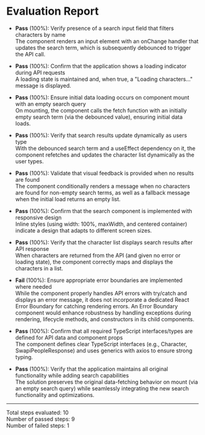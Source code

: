 # Evaluation Report

- **Pass** (100%): Verify presence of a search input field that filters characters by name  
  The component renders an input element with an onChange handler that updates the search term, which is subsequently debounced to trigger the API call.

- **Pass** (100%): Confirm that the application shows a loading indicator during API requests  
  A loading state is maintained and, when true, a "Loading characters..." message is displayed.

- **Pass** (100%): Ensure initial data loading occurs on component mount with an empty search query  
  On mounting, the component calls the fetch function with an initially empty search term (via the debounced value), ensuring initial data loads.

- **Pass** (100%): Verify that search results update dynamically as users type  
  With the debounced search term and a useEffect dependency on it, the component refetches and updates the character list dynamically as the user types.

- **Pass** (100%): Validate that visual feedback is provided when no results are found  
  The component conditionally renders a message when no characters are found for non-empty search terms, as well as a fallback message when the initial load returns an empty list.

- **Pass** (100%): Confirm that the search component is implemented with responsive design  
  Inline styles (using width: 100%, maxWidth, and centered container) indicate a design that adapts to different screen sizes.

- **Pass** (100%): Verify that the character list displays search results after API response  
  When characters are returned from the API (and given no error or loading state), the component correctly maps and displays the characters in a list.

- **Fail** (100%): Ensure appropriate error boundaries are implemented where needed  
  While the component properly handles API errors with try/catch and displays an error message, it does not incorporate a dedicated React Error Boundary for catching rendering errors. An Error Boundary component would enhance robustness by handling exceptions during rendering, lifecycle methods, and constructors in its child components.

- **Pass** (100%): Confirm that all required TypeScript interfaces/types are defined for API data and component props  
  The component defines clear TypeScript interfaces (e.g., Character, SwapiPeopleResponse) and uses generics with axios to ensure strong typing.

- **Pass** (100%): Verify that the application maintains all original functionality while adding search capabilities  
  The solution preserves the original data-fetching behavior on mount (via an empty search query) while seamlessly integrating the new search functionality and optimizations.

---

Total steps evaluated: 10  
Number of passed steps: 9  
Number of failed steps: 1